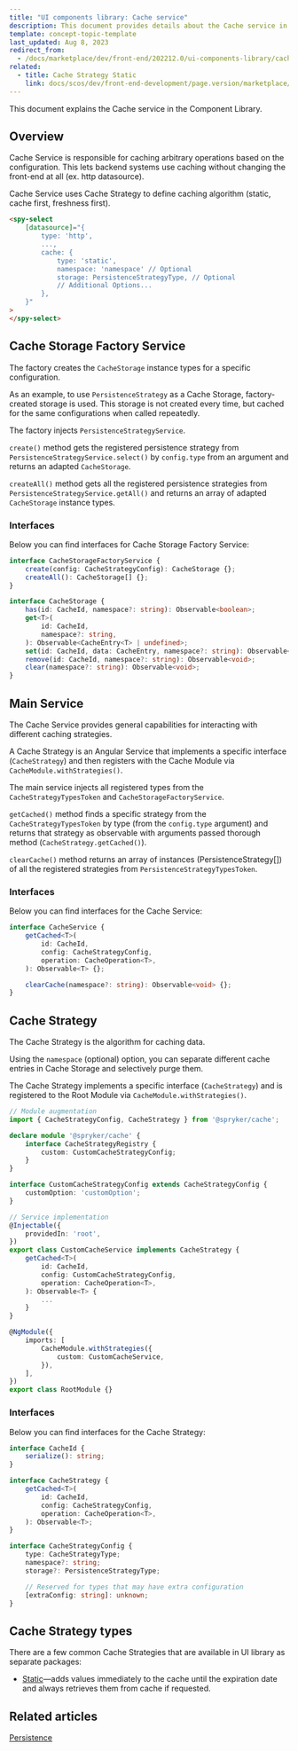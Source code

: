 ```yaml
---
title: "UI components library: Cache service"
description: This document provides details about the Cache service in the Component Library.
template: concept-topic-template
last_updated: Aug 8, 2023
redirect_from:
  - /docs/marketplace/dev/front-end/202212.0/ui-components-library/cache/
related:
  - title: Cache Strategy Static
    link: docs/scos/dev/front-end-development/page.version/marketplace/ui-components-library/cache/ui-components-library-cache-service-cache-strategy-static-service.html
---
```


This document explains the Cache service in the Component Library.

## Overview

Cache Service is responsible for caching arbitrary operations based on the configuration.
This lets backend systems use caching without changing the front-end at all (ex. http datasource).

Cache Service uses Cache Strategy to define caching algorithm (static, cache first, freshness first).

```html
<spy-select
    [datasource]="{
        type: 'http',
        ...,
        cache: {
            type: 'static',
            namespace: 'namespace' // Optional
            storage: PersistenceStrategyType, // Optional
            // Additional Options...
        },
    }"
>
</spy-select>
```

## Cache Storage Factory Service

The factory creates the `CacheStorage` instance types for a specific configuration.

As an example, to use `PersistenceStrategy` as a Cache Storage, factory-created storage is used.
This storage is not created every time, but cached for the same configurations when called repeatedly.

The factory injects `PersistenceStrategyService`.

`create()` method gets the registered persistence strategy from `PersistenceStrategyService.select()` by `config.type` from an argument and returns an adapted `CacheStorage`.

`createAll()` method gets all the registered persistence strategies from `PersistenceStrategyService.getAll()` and returns an array of adapted `CacheStorage` instance types.

### Interfaces

Below you can find interfaces for Cache Storage Factory Service:

```ts
interface CacheStorageFactoryService {
    create(config: CacheStrategyConfig): CacheStorage {};
    createAll(): CacheStorage[] {};
}

interface CacheStorage {
    has(id: CacheId, namespace?: string): Observable<boolean>;
    get<T>(
        id: CacheId,
        namespace?: string,
    ): Observable<CacheEntry<T> | undefined>;
    set(id: CacheId, data: CacheEntry, namespace?: string): Observable<void>;
    remove(id: CacheId, namespace?: string): Observable<void>;
    clear(namespace?: string): Observable<void>;
}
```

## Main Service

The Cache Service provides general capabilities for interacting with different caching strategies.

A Cache Strategy is an Angular Service that implements a specific interface (`CacheStrategy`) and then registers with the Cache Module via `CacheModule.withStrategies()`.

The main service injects all registered types from the `CacheStrategyTypesToken` and `CacheStorageFactoryService`.

`getCached()` method finds a specific strategy from the `CacheStrategyTypesToken` by type (from the `config.type` argument) and returns that strategy as observable with arguments passed thorough method (`CacheStrategy.getCached()`).

`clearCache()` method returns an array of instances (PersistenceStrategy[]) of all the registered strategies from `PersistenceStrategyTypesToken`.

### Interfaces

Below you can find interfaces for the Cache Service:

```ts
interface CacheService {
    getCached<T>(
        id: CacheId,
        config: CacheStrategyConfig,
        operation: CacheOperation<T>,
    ): Observable<T> {};

    clearCache(namespace?: string): Observable<void> {};
}
```

## Cache Strategy

The Cache Strategy is the algorithm for caching data.

Using the `namespace` (optional) option, you can separate different cache entries in Cache Storage and selectively purge them.

The Cache Strategy implements a specific interface (`CacheStrategy`) and is registered to the Root Module via `CacheModule.withStrategies()`.

```ts
// Module augmentation
import { CacheStrategyConfig, CacheStrategy } from '@spryker/cache';

declare module '@spryker/cache' {
    interface CacheStrategyRegistry {
        custom: CustomCacheStrategyConfig;
    }
}

interface CustomCacheStrategyConfig extends CacheStrategyConfig {
    customOption: 'customOption';
}

// Service implementation
@Injectable({
    providedIn: 'root',
})
export class CustomCacheService implements CacheStrategy {
    getCached<T>(
        id: CacheId,
        config: CustomCacheStrategyConfig,
        operation: CacheOperation<T>,
    ): Observable<T> {
        ...
    }
}

@NgModule({
    imports: [
        CacheModule.withStrategies({
            custom: CustomCacheService,
        }),
    ],
})
export class RootModule {}
```

### Interfaces

Below you can find interfaces for the Cache Strategy:

```ts
interface CacheId {
    serialize(): string;
}

interface CacheStrategy {
    getCached<T>(
        id: CacheId,
        config: CacheStrategyConfig,
        operation: CacheOperation<T>,
    ): Observable<T>;
}

interface CacheStrategyConfig {
    type: CacheStrategyType;
    namespace?: string;
    storage?: PersistenceStrategyType;

    // Reserved for types that may have extra configuration
    [extraConfig: string]: unknown;
}
```

## Cache Strategy types

There are a few common Cache Strategies that are available in UI library as separate packages:

- [Static](/docs/scos/dev/front-end-development/{{page.version}}/marketplace/ui-components-library/cache/ui-components-library-cache-service-cache-strategy-static-service.html)—adds values immediately to the
cache until the expiration date and always retrieves them from cache if requested.

## Related articles

[Persistence](/docs/scos/dev/front-end-development/{{page.version}}/marketplace/ui-components-library/persistence/persistence.html)
